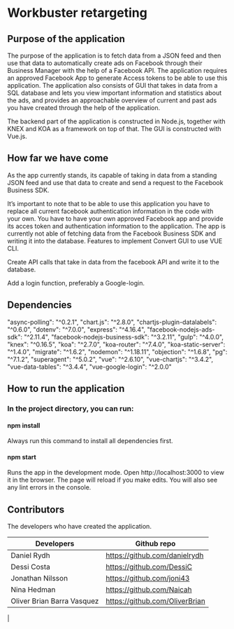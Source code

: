 # Workbuster retargeting

## Purpose of the application

The purpose of the application is to fetch data from a JSON feed and then use that data to automatically create ads on Facebook through their Business Manager with the help of a Facebook API. The application requires an approved Facebook App to generate Access tokens to be able to use this application. The application also consists of GUI that takes in data from a SQL database and lets you view important information and statistics about the ads, and provides an approachable overview of current and past ads you have created through the help of the application.

The backend part of the application is constructed in Node.js, together with KNEX and KOA as a framework on top of that. The GUI is constructed with Vue.js.

## How far we have come

As the app currently stands, its capable of taking in data from a standing JSON feed and use that data to create and send a request to the Facebook Business SDK.

It’s important to note that to be able to use this application you have to replace all current facebook authentication information in the code with your own. You have to have your own approved Facebook app and provide its acces token and authentication information to the application. The app is currently not able of fetching data from the Facebook Business SDK and writing it into the database.
Features to implement
Convert GUI to use VUE CLI.

Create API calls that take in data from the facebook API and write it to the database.

Add a login function, preferably a Google-login.

## Dependencies

"async-polling": "^0.2.1",
"chart.js": "^2.8.0",
"chartjs-plugin-datalabels": "^0.6.0",
"dotenv": "^7.0.0",
"express": "^4.16.4",
"facebook-nodejs-ads-sdk": "^2.11.4",
"facebook-nodejs-business-sdk": "^3.2.11",
"gulp": "^4.0.0",
"knex": "^0.16.5",
"koa": "^2.7.0",
"koa-router": "^7.4.0",
"koa-static-server": "^1.4.0",
"migrate": "^1.6.2",
"nodemon": "^1.18.11",
"objection": "^1.6.8",
"pg": "^7.1.2",
"superagent": "^5.0.2",
"vue": "^2.6.10",
"vue-chartjs": "^3.4.2",
"vue-data-tables": "^3.4.4",
"vue-google-login": "^2.0.0"

## How to run the application

### In the project directory, you can run:

#### npm install

Always run this command to install all dependencies first.

#### npm start

Runs the app in the development mode.
Open http://localhost:3000 to view it in the browser.
The page will reload if you make edits.
You will also see any lint errors in the console.


## Contributors
The developers who have created the application.

| Developers  | Github repo |
| ------------- | ------------- |
| Daniel Rydh  | https://github.com/danielrydh  |
| Dessi Costa  | https://github.com/DessiC  |
| Jonathan Nilsson  | https://github.com/joni43  |
| Nina Hedman  | https://github.com/Naicah|
| Oliver Brian Barra Vasquez  | https://github.com/OliverBrian  |
|
